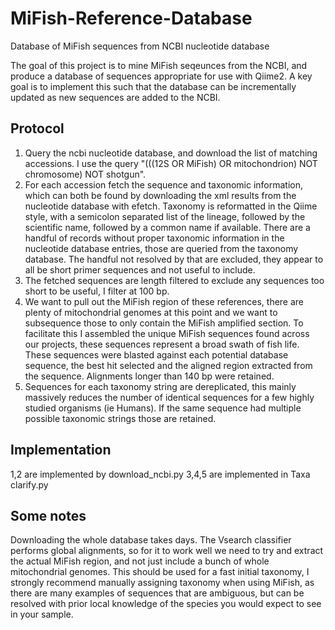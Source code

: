 # MiFish-Reference-Database
Database of MiFish sequences from NCBI nucleotide database

The goal of this project is to mine MiFish seqeunces from the NCBI, and produce a database of sequences appropriate for use with Qiime2.
A key goal is to implement this such that the database can be incrementally updated as new sequences are added to the NCBI.

## Protocol
1. Query the ncbi nucleotide database, and download the list of matching accessions. I use the query "(((12S OR MiFish) OR mitochondrion) NOT chromosome) NOT shotgun".
2. For each accession fetch the sequence and taxonomic information, which can both be found by downloading the xml results from the nucleotide database with efetch.  Taxonomy is reformatted in the Qiime style, with a semicolon separated list of the lineage, followed by the scientific name, followed by a common name if available.  There are a handful of records without proper taxonomic information in the nucleotide database entries, those are queried from the taxonomy database.  The handful not resolved by that are excluded, they appear to all be short primer sequences and not useful to include.
3. The fetched sequences are length filtered to exclude any sequences too short to be useful, I filter at 100 bp.
4. We want to pull out the MiFish region of these references, there are plenty of mitochondrial genomes at this point and we want to subsequence those to only contain the MiFish amplified section.  To facilitate this I assembled the unique MiFish sequences found across our projects, these sequences represent a broad swath of fish life.  These sequences were blasted against each potential database sequence, the best hit selected and the aligned region extracted from the sequence.  Alignments longer than 140 bp were retained.
5. Sequences for each taxonomy string are dereplicated, this mainly massively reduces the number of identical sequences for a few highly studied organisms (ie Humans).  If the same sequence had multiple possible taxonomic strings those are retained.

## Implementation
1,2 are implemented by download_ncbi.py
3,4,5 are implemented in Taxa clarify.py

## Some notes
Downloading the whole database takes days.
The Vsearch classifier performs global alignments, so for it to work well we need to try and extract the actual MiFish region, and not just include a bunch of whole mitochondrial genomes.
This should be used for a fast initial taxonomy, I strongly recommend manually assigning taxonomy when using MiFish, as there are many examples of sequences that are ambiguous, but can be resolved with prior local knowledge of the species you would expect to see in your sample. 
